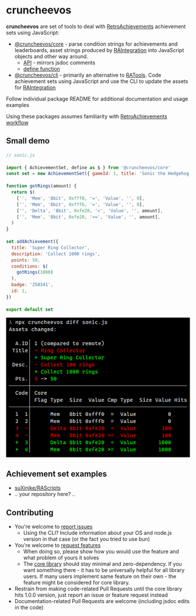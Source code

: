 # cruncheevos

**cruncheevos** are set of tools to deal with [RetroAchievements](https://retroachievements.org/) achievement sets using JavaScript:

* [@cruncheevos/core](./packages/core) - parse condition strings for achievements and leaderboards, asset strings produced by [RAIntegration](https://github.com/RetroAchievements/RAIntegration/) into JavaScript objects and other way around.
  * [API](./packages/core/api-core.md) - mirrors jsdoc comments
  * [define function](./packages/core/define.md)
* [@cruncheevos/cli](./packages/cli) - primarily an alternative to [RATools](https://github.com/Jamiras/RATools). Code achievement sets using JavaScript and use the CLI to update the assets for [RAIntegration](https://github.com/RetroAchievements/RAIntegration/)

Follow individual package README for additional documentation and usage examples

Using these packages assumes familiarity with [RetroAchievements workflow](https://docs.retroachievements.org/Developer-Docs/)

## Small demo

```js
// sonic.js

import { AchievementSet, define as $ } from '@cruncheevos/core'
const set = new AchievementSet({ gameId: 1, title: 'Sonic the Hedgehog' })

function gotRings(amount) {
  return $(
    ['', 'Mem', '8bit', 0xfff0, '=', 'Value', '', 0],
    ['', 'Mem', '8bit', 0xfffb, '=', 'Value', '', 0],
    ['', 'Delta', '8bit', 0xfe20, '<', 'Value', '', amount],
    ['', 'Mem', '8bit', 0xfe20, '>=', 'Value', '', amount],
  )
}

set.addAchievement({
  title: 'Super Ring Collector',
  description: 'Collect 1000 rings',
  points: 50,
  conditions: $(
    gotRings(1000)
  ),
  badge: '250341',
  id: 1,
})

export default set
```

![](./media/diff.png)

## Achievement set examples

* [suXinjke/RAScripts](https://github.com/suXinjke/RAScripts)
* .. your repository here? ..

## Contributing

* You're welcome to [report issues](https://github.com/suXinjke/cruncheevos/issues)
  * Using the CLI? Include information about your OS and node.js version in that case (or the fact you tried to use bun)
* You're welcome to [request features](https://github.com/suXinjke/cruncheevos/issues)
  * When doing so, please show how you would use the feature and what problem of yours it solves
  * The [core library](./packages/core) should stay minimal and zero-dependency. If you want something there - it has to be universally helpful for all library users. If many users implement same feature on their own - the feature might be considered for core library.
* Restrain from making code-related Pull Requests until the core library hits 1.0.0 version, just report an issue or feature request instead
* Documentation-related Pull Requests are welcome (including jsdoc edits in the code)